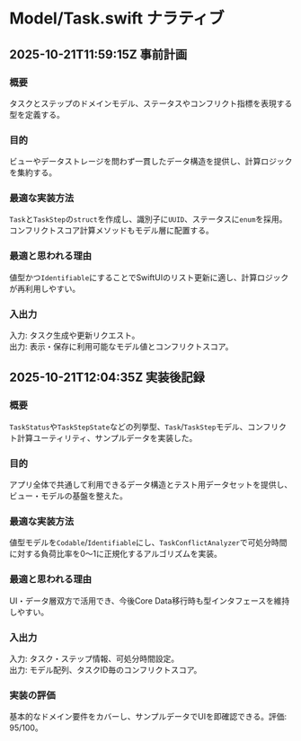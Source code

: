 # Model/Task.swift ナラティブ

## 2025-10-21T11:59:15Z 事前計画
### 概要
タスクとステップのドメインモデル、ステータスやコンフリクト指標を表現する型を定義する。
### 目的
ビューやデータストレージを問わず一貫したデータ構造を提供し、計算ロジックを集約する。
### 最適な実装方法
`Task`と`TaskStep`の`struct`を作成し、識別子に`UUID`、ステータスに`enum`を採用。コンフリクトスコア計算メソッドもモデル層に配置する。
### 最適と思われる理由
値型かつ`Identifiable`にすることでSwiftUIのリスト更新に適し、計算ロジックが再利用しやすい。
### 入出力
入力: タスク生成や更新リクエスト。  
出力: 表示・保存に利用可能なモデル値とコンフリクトスコア。

## 2025-10-21T12:04:35Z 実装後記録
### 概要
`TaskStatus`や`TaskStepState`などの列挙型、`Task`/`TaskStep`モデル、コンフリクト計算ユーティリティ、サンプルデータを実装した。
### 目的
アプリ全体で共通して利用できるデータ構造とテスト用データセットを提供し、ビュー・モデルの基盤を整えた。
### 最適な実装方法
値型モデルを`Codable`/`Identifiable`にし、`TaskConflictAnalyzer`で可処分時間に対する負荷比率を0〜1に正規化するアルゴリズムを実装。
### 最適と思われる理由
UI・データ層双方で活用でき、今後Core Data移行時も型インタフェースを維持しやすい。
### 入出力
入力: タスク・ステップ情報、可処分時間設定。  
出力: モデル配列、タスクID毎のコンフリクトスコア。
### 実装の評価
基本的なドメイン要件をカバーし、サンプルデータでUIを即確認できる。評価: 95/100。
